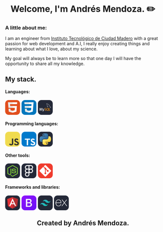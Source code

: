 <div align="center">

# Welcome, I'm Andrés Mendoza. ✏️

</div>

### A little about me:

I am an engineer from [Instituto Tecnológico de Ciudad Madero](https://www.cdmadero.tecnm.mx) with a great passion for web development and A.I, I really enjoy creating things and learning about what I love, about my science.

My goal will always be to learn more so that one day I will have the opportunity to share all my knowledge.

## My stack.

<div> <!-- Beginning of stack container -->
<div><!-- Beginning of Languages -->

#### Languages:

<div style="display:flex; gap:.3rem; flex-wrap:wrap"><!-- Beginning of img technologies container -->

<img style="height:3rem" src="https://raw.githubusercontent.com/tandpfun/skill-icons/65dea6c4eaca7da319e552c09f4cf5a9a8dab2c8/icons/HTML.svg" title="html" alt="html">

<img style="height:3rem" src="https://raw.githubusercontent.com/tandpfun/skill-icons/65dea6c4eaca7da319e552c09f4cf5a9a8dab2c8/icons/CSS.svg" title="css" alt="css">

<img style="height:3rem" src="https://raw.githubusercontent.com/tandpfun/skill-icons/65dea6c4eaca7da319e552c09f4cf5a9a8dab2c8/icons/MySQL-Dark.svg" title="sql" alt="sql">

</div><!-- End of img technologies container -->

</div><!-- End of Languages -->
<div><!-- Beginning of programming languages -->

#### Programming languages:

<div style="display:flex; gap:.3rem; flex-wrap:wrap"><!-- Beginning of img technologies container -->

<img style="height:3rem" src="https://raw.githubusercontent.com/tandpfun/skill-icons/65dea6c4eaca7da319e552c09f4cf5a9a8dab2c8/icons/JavaScript.svg" title="javascript" alt="javascript">

<img style="height:3rem" src="https://raw.githubusercontent.com/tandpfun/skill-icons/65dea6c4eaca7da319e552c09f4cf5a9a8dab2c8/icons/TypeScript.svg" title="typescript" alt="typescript">

<img style="height:3rem" src="https://raw.githubusercontent.com/tandpfun/skill-icons/65dea6c4eaca7da319e552c09f4cf5a9a8dab2c8/icons/Python-Dark.svg" title="python" alt="python">

</div><!-- End of img technologies container -->


</div><!-- End of programming languages -->
<div><!-- Beginning of other tools -->

#### Other tools:

<div style="display:flex; gap:.3rem; flex-wrap:wrap"><!-- Beginning of img technologies container -->

<img style="height:3rem" src="https://raw.githubusercontent.com/tandpfun/skill-icons/65dea6c4eaca7da319e552c09f4cf5a9a8dab2c8/icons/NodeJS-Dark.svg" title="node.js" alt="node.js">

<img style="height:3rem" src="https://raw.githubusercontent.com/tandpfun/skill-icons/65dea6c4eaca7da319e552c09f4cf5a9a8dab2c8/icons/Figma-Dark.svg" title="figma" alt="figma">

<img style="height:3rem" src="https://raw.githubusercontent.com/tandpfun/skill-icons/65dea6c4eaca7da319e552c09f4cf5a9a8dab2c8/icons/Git.svg" title="git" alt="git">

</div><!-- End of img technologies container -->

</div><!-- End of other tools -->
<div> <!-- Beginning of Frameworks and libraries -->

#### Frameworks and libraries:

<div style="display:flex; gap:.3rem; flex-wrap:wrap"><!-- Beginning of img technologies container -->

<img style="height:3rem" src="https://raw.githubusercontent.com/tandpfun/skill-icons/65dea6c4eaca7da319e552c09f4cf5a9a8dab2c8/icons/Angular-Dark.svg" title="angular" alt="angular">

<img style="height:3rem" src="https://raw.githubusercontent.com/tandpfun/skill-icons/65dea6c4eaca7da319e552c09f4cf5a9a8dab2c8/icons/Bootstrap.svg" title="bootstrap" alt="bootstrap">

<img style="height:3rem" src="https://raw.githubusercontent.com/tandpfun/skill-icons/65dea6c4eaca7da319e552c09f4cf5a9a8dab2c8/icons/TailwindCSS-Dark.svg" title="tailwind" alt="tailwind">

<img style="height:3rem" src="https://raw.githubusercontent.com/tandpfun/skill-icons/65dea6c4eaca7da319e552c09f4cf5a9a8dab2c8/icons/ExpressJS-Dark.svg" title="express" alt="express">

</div><!-- End of img technologies container -->

</div><!-- End of Frameworks and libraires -->

</div><!-- End of stack container -->


<div align="center">

## Created by Andrés Mendoza.

</div>



